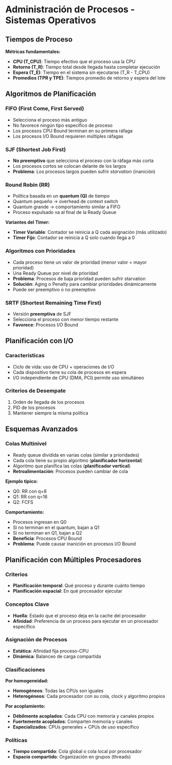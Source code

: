# Administración de Procesos - Sistemas Operativos

## Tiempos de Proceso

**Métricas fundamentales:**
- **CPU (T_CPU)**: Tiempo efectivo que el proceso usa la CPU
- **Retorno (T_R)**: Tiempo total desde llegada hasta completar ejecución
- **Espera (T_E)**: Tiempo en el sistema sin ejecutarse (T_R - T_CPU)
- **Promedios (TPR y TPE)**: Tiempos promedio de retorno y espera del lote

## Algoritmos de Planificación

### FIFO (First Come, First Served)
- Selecciona el proceso más antiguo
- No favorece ningún tipo específico de proceso
- Los procesos CPU Bound terminan en su primera ráfaga
- Los procesos I/O Bound requieren múltiples ráfagas

### SJF (Shortest Job First)
- **No preemptivo** que selecciona el proceso con la ráfaga más corta
- Los procesos cortos se colocan delante de los largos
- **Problema**: Los procesos largos pueden sufrir *starvation* (inanición)

### Round Robin (RR)
- Política basada en un **quantum (Q)** de tiempo
- Quantum pequeño → overhead de context switch
- Quantum grande → comportamiento similar a FIFO
- Proceso expulsado va al final de la Ready Queue

**Variantes del Timer:**
- **Timer Variable**: Contador se reinicia a Q cada asignación (más utilizado)
- **Timer Fijo**: Contador se reinicia a Q solo cuando llega a 0

### Algoritmos con Prioridades
- Cada proceso tiene un valor de prioridad (menor valor = mayor prioridad)
- Una Ready Queue por nivel de prioridad
- **Problema**: Procesos de baja prioridad pueden sufrir starvation
- **Solución**: Aging o Penalty para cambiar prioridades dinámicamente
- Puede ser preemptivo o no preemptivo

### SRTF (Shortest Remaining Time First)
- Versión **preemptiva** de SJF
- Selecciona el proceso con menor tiempo restante
- **Favorece**: Procesos I/O Bound

## Planificación con I/O

### Características
- Ciclo de vida: uso de CPU + operaciones de I/O
- Cada dispositivo tiene su cola de procesos en espera
- I/O independiente de CPU (DMA, PCI) permite uso simultáneo

### Criterios de Desempate
1. Orden de llegada de los procesos
2. PID de los procesos
3. Mantener siempre la misma política

## Esquemas Avanzados

### Colas Multinivel
- Ready queue dividida en varias colas (similar a prioridades)
- Cada cola tiene su propio algoritmo (**planificador horizontal**)
- Algoritmo que planifica las colas (**planificador vertical**)
- **Retroalimentación**: Procesos pueden cambiar de cola

**Ejemplo típico:**
- Q0: RR con q=8
- Q1: RR con q=16  
- Q2: FCFS

**Comportamiento:**
- Procesos ingresan en Q0
- Si no terminan en el quantum, bajan a Q1
- Si no terminan en Q1, bajan a Q2
- **Beneficia**: Procesos CPU Bound
- **Problema**: Puede causar inanición en procesos I/O Bound

## Planificación con Múltiples Procesadores

### Criterios
- **Planificación temporal**: Qué proceso y durante cuánto tiempo
- **Planificación espacial**: En qué procesador ejecutar

### Conceptos Clave
- **Huella**: Estado que el proceso deja en la cache del procesador
- **Afinidad**: Preferencia de un proceso para ejecutar en un procesador específico

### Asignación de Procesos
- **Estática**: Afinidad fija proceso-CPU
- **Dinámica**: Balanceo de carga compartida

### Clasificaciones

**Por homogeneidad:**
- **Homogéneos**: Todas las CPUs son iguales
- **Heterogéneos**: Cada procesador con su cola, clock y algoritmo propios

**Por acoplamiento:**
- **Débilmente acoplados**: Cada CPU con memoria y canales propios
- **Fuertemente acoplados**: Comparten memoria y canales
- **Especializados**: CPUs generales + CPUs de uso específico

### Políticas
- **Tiempo compartido**: Cola global o cola local por procesador
- **Espacio compartido**: Organización en grupos (threads)